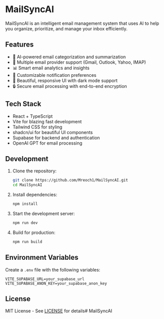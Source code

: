 # MailSyncAI

MailSyncAI is an intelligent email management system that uses AI to help you organize, prioritize, and manage your inbox efficiently.

## Features

- 📧 AI-powered email categorization and summarization
- 🔄 Multiple email provider support (Gmail, Outlook, Yahoo, IMAP)
- 📊 Smart email analytics and insights
- 🔔 Customizable notification preferences
- 🎨 Beautiful, responsive UI with dark mode support
- 🔒 Secure email processing with end-to-end encryption

## Tech Stack

- React + TypeScript
- Vite for blazing fast development
- Tailwind CSS for styling
- shadcn/ui for beautiful UI components
- Supabase for backend and authentication
- OpenAI GPT for email processing

## Development

1. Clone the repository:
   ```bash
   git clone https://github.com/Mreoch1/MailSyncAI.git
   cd MailSyncAI
   ```

2. Install dependencies:
   ```bash
   npm install
   ```

3. Start the development server:
   ```bash
   npm run dev
   ```

4. Build for production:
   ```bash
   npm run build
   ```

## Environment Variables

Create a `.env` file with the following variables:

```env
VITE_SUPABASE_URL=your_supabase_url
VITE_SUPABASE_ANON_KEY=your_supabase_anon_key
```

## License

MIT License - See [LICENSE](LICENSE) for details# MailSyncAI
